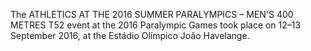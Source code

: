 The ATHLETICS AT THE 2016 SUMMER PARALYMPICS – MEN'S 400 METRES T52 event at the 2016 Paralympic Games took place on 12–13 September 2016, at the Estádio Olímpico João Havelange.
